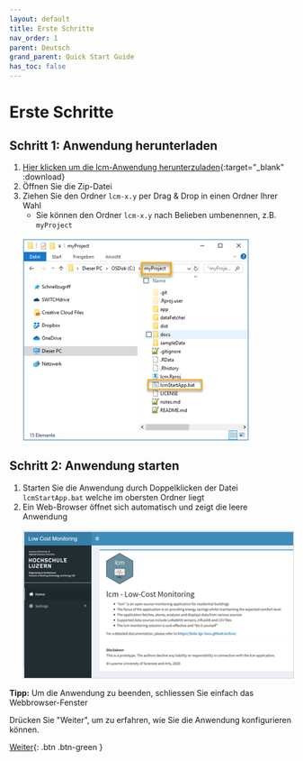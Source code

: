 ```yaml
---
layout: default
title: Erste Schritte
nav_order: 1
parent: Deutsch
grand_parent: Quick Start Guide
has_toc: false
---
```

 
# Erste Schritte
## Schritt 1: Anwendung herunterladen

1. [Hier klicken um die lcm-Anwendung herunterzuladen](https://github.com/hslu-ige-laes/lcm/releases/latest/download/lcm.zip){:target="_blank" :download}
1. Öffnen Sie die Zip-Datei
1. Ziehen Sie den Ordner `lcm-x.y` per Drag & Drop in einen Ordner Ihrer Wahl
   - Sie können den Ordner `lcm-x.y` nach Belieben umbenennen, z.B. `myProject`<br><br>
   <img src="https://raw.githubusercontent.com/hslu-ige-laes/lcm/master/docs/assets/images/quickStartGuide_01.PNG" style="border:1px solid lightgrey"/>


## Schritt 2: Anwendung starten
1. Starten Sie die Anwendung durch Doppelklicken der Datei `lcmStartApp.bat` welche im obersten Ordner liegt
1. Ein Web-Browser öffnet sich automatisch und zeigt die leere Anwendung<br><br>
   <img src="https://raw.githubusercontent.com/hslu-ige-laes/lcm/master/docs/assets/images/quickStartGuide_02.PNG" style="border:1px solid lightgrey"/>

**Tipp:** Um die Anwendung zu beenden, schliessen Sie einfach das Webbrowser-Fenster

Drücken Sie "Weiter", um zu erfahren, wie Sie die Anwendung konfigurieren können.

[Weiter](https://hslu-ige-laes.github.io/lcm/docs/quickStartGuide/de/configuration/){: .btn .btn-green }
